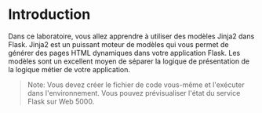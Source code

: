 # Introduction

Dans ce laboratoire, vous allez apprendre à utiliser des modèles Jinja2 dans Flask. Jinja2 est un puissant moteur de modèles qui vous permet de générer des pages HTML dynamiques dans votre application Flask. Les modèles sont un excellent moyen de séparer la logique de présentation de la logique métier de votre application.

> Note: Vous devez créer le fichier de code vous-même et l'exécuter dans l'environnement. Vous pouvez prévisualiser l'état du service Flask sur Web 5000.

